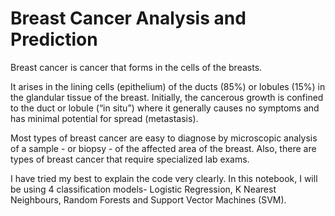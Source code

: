 # Breast Cancer Analysis and Prediction

Breast cancer is cancer that forms in the cells of the breasts.<p>It arises in the lining cells (epithelium) of the ducts (85%) or lobules (15%) in the glandular tissue of the breast. Initially, the cancerous growth is confined to the duct or lobule (“in situ”) where it generally causes no symptoms and has minimal potential for spread (metastasis).<br>
    
Most types of breast cancer are easy to diagnose by microscopic analysis of a sample - or biopsy - of the affected area of the breast. Also, there are types of breast cancer that require specialized lab exams.

I have tried my best to explain the code very clearly. In this notebook, I will be using 4 classification models- Logistic Regression, K Nearest Neighbours, Random Forests and Support Vector Machines (SVM).
